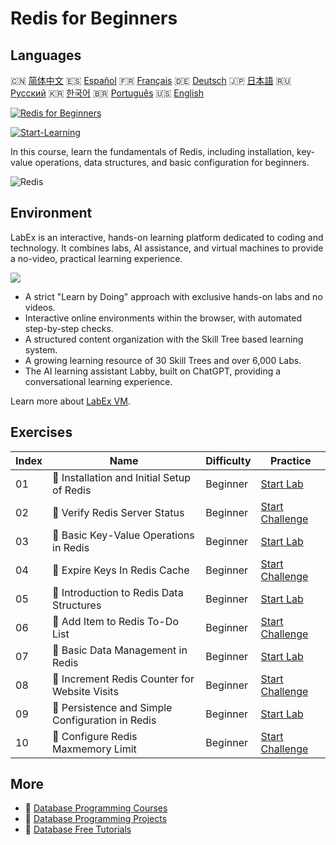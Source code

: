 # Redis for Beginners

## Languages

🇨🇳 [简体中文](README_zh.md) 🇪🇸 [Español](README_es.md) 🇫🇷 [Français](README_fr.md) 🇩🇪 [Deutsch](README_de.md) 🇯🇵 [日本語](README_ja.md) 🇷🇺 [Русский](README_ru.md) 🇰🇷 [한국어](README_ko.md) 🇧🇷 [Português](README_pt.md) 🇺🇸 [English](README.md) 

[![Redis for Beginners](https://cover-creator.labex.io/redis-for-beginners.png)](https://labex.io/courses/redis-for-beginners)

[![Start-Learning](https://img.shields.io/badge/Start-Learning-whitesmoke?style=for-the-badge)](https://labex.io/courses/redis-for-beginners)

In this course, learn the fundamentals of Redis, including installation, key-value operations, data structures, and basic configuration for beginners.

![Redis](https://img.shields.io/badge/Redis-whitesmoke?style=for-the-badge&logo=redis)


## Environment

LabEx is an interactive, hands-on learning platform dedicated to coding and technology. It combines labs, AI assistance, and virtual machines to provide a no-video, practical learning experience.

![](https://tutorial-screenshot.getvm.io/images/vm-1725247253.png)

- A strict "Learn by Doing" approach with exclusive hands-on labs and no videos.
- Interactive online environments within the browser, with automated step-by-step checks.
- A structured content organization with the Skill Tree based learning system.
- A growing learning resource of 30 Skill Trees and over 6,000 Labs.
- The AI learning assistant Labby, built on ChatGPT, providing a conversational learning experience.

Learn more about [LabEx VM](https://support.labex.io/using-labex/virtual-machine).

## Exercises

|   Index | Name                                             | Difficulty   | Practice                                                                                                                         |
|---------|--------------------------------------------------|--------------|----------------------------------------------------------------------------------------------------------------------------------|
|      01 | 📖 Installation and Initial Setup of Redis       | Beginner     | <a target='_blank' href='https://labex.io/tutorials/redis-installation-and-initial-setup-of-redis-552075'>Start Lab</a>          |
|      02 | 🎯 Verify Redis Server Status                    | Beginner     | <a target='_blank' href='https://labex.io/tutorials/redis-verify-redis-server-status-552152'>Start Challenge</a>                 |
|      03 | 📖 Basic Key-Value Operations in Redis           | Beginner     | <a target='_blank' href='https://labex.io/tutorials/redis-basic-key-value-operations-in-redis-552077'>Start Lab</a>              |
|      04 | 🎯 Expire Keys In Redis Cache                    | Beginner     | <a target='_blank' href='https://labex.io/tutorials/redis-expire-keys-in-redis-cache-552156'>Start Challenge</a>                 |
|      05 | 📖 Introduction to Redis Data Structures         | Beginner     | <a target='_blank' href='https://labex.io/tutorials/redis-introduction-to-redis-data-structures-552078'>Start Lab</a>            |
|      06 | 🎯 Add Item to Redis To-Do List                  | Beginner     | <a target='_blank' href='https://labex.io/tutorials/redis-add-item-to-redis-to-do-list-552161'>Start Challenge</a>               |
|      07 | 📖 Basic Data Management in Redis                | Beginner     | <a target='_blank' href='https://labex.io/tutorials/redis-basic-data-management-in-redis-552076'>Start Lab</a>                   |
|      08 | 🎯 Increment Redis Counter for Website Visits    | Beginner     | <a target='_blank' href='https://labex.io/tutorials/redis-increment-redis-counter-for-website-visits-552163'>Start Challenge</a> |
|      09 | 📖 Persistence and Simple Configuration in Redis | Beginner     | <a target='_blank' href='https://labex.io/tutorials/redis-persistence-and-simple-configuration-in-redis-552079'>Start Lab</a>    |
|      10 | 🎯 Configure Redis Maxmemory Limit               | Beginner     | <a target='_blank' href='https://labex.io/tutorials/redis-configure-redis-maxmemory-limit-552162'>Start Challenge</a>            |

## More

- 🔗 [Database Programming Courses](https://github.com/labex-labs/awesome-programming-courses)
- 🔗 [Database Programming Projects](https://github.com/labex-labs/awesome-programming-projects)
- 🔗 [Database Free Tutorials](https://github.com/labex-labs/redis-free-tutorials)

